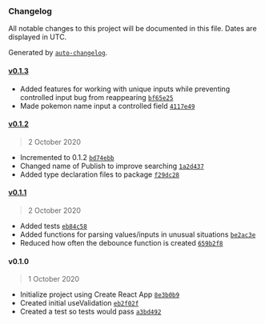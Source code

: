 ### Changelog

All notable changes to this project will be documented in this file. Dates are displayed in UTC.

Generated by [`auto-changelog`](https://github.com/CookPete/auto-changelog).

#### [v0.1.3](https://github.com/alexjamesmalcolm/use-validation/compare/v0.1.2...v0.1.3)

- Added features for working with unique inputs while preventing controlled input bug from reappearing [`bf65e25`](https://github.com/alexjamesmalcolm/use-validation/commit/bf65e2542e45b2f5da489aaeacf1f090150f18ad)
- Made pokemon name input a controlled field [`4117e49`](https://github.com/alexjamesmalcolm/use-validation/commit/4117e49d1d458fadbbdc5ef83658e83088dd398c)

#### [v0.1.2](https://github.com/alexjamesmalcolm/use-validation/compare/v0.1.1...v0.1.2)

> 2 October 2020

- Incremented to 0.1.2 [`bd74ebb`](https://github.com/alexjamesmalcolm/use-validation/commit/bd74ebb0ac48ea95aa976e6e98bad3cdd074dc90)
- Changed name of Publish to improve searching [`1a2d437`](https://github.com/alexjamesmalcolm/use-validation/commit/1a2d437a1104b5307a338cb58cc7b60af061b77a)
- Added type declaration files to package [`f29dc28`](https://github.com/alexjamesmalcolm/use-validation/commit/f29dc2896d4bbed923833e45c20637711321b239)

#### [v0.1.1](https://github.com/alexjamesmalcolm/use-validation/compare/v0.1.0...v0.1.1)

> 2 October 2020

- Added tests [`eb84c58`](https://github.com/alexjamesmalcolm/use-validation/commit/eb84c5854c173844be99b2210028367811a00646)
- Added functions for parsing values/inputs in unusual situations [`be2ac3e`](https://github.com/alexjamesmalcolm/use-validation/commit/be2ac3e4585ecbc60edf1b055427da44bb9310e6)
- Reduced how often the debounce function is created [`659b2f8`](https://github.com/alexjamesmalcolm/use-validation/commit/659b2f8757e43f7a0161eae88d4cb0325c2f84cc)

#### v0.1.0

> 1 October 2020

- Initialize project using Create React App [`8e3b0b9`](https://github.com/alexjamesmalcolm/use-validation/commit/8e3b0b99bfdd532220b8082de3a7870f7d8f23f7)
- Created initial useValidation [`eb2f02f`](https://github.com/alexjamesmalcolm/use-validation/commit/eb2f02fa9d830be92c52fd1215cf1ca0ff910673)
- Created a test so tests would pass [`a3bd492`](https://github.com/alexjamesmalcolm/use-validation/commit/a3bd492d50619d57c32ecc057df287a7754bb455)
